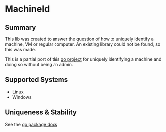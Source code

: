 # MachineId

## Summary

This lib was created to answer the question of how to uniquely identify a machine, VM or regular computer.
An existing library could not be found, so this was made.

This is a partial port of this [go project](https://github.com/denisbrodbeck/machineid) for uniquely identifying a machine and doing so without being an admin.

## Supported Systems

- Linux
- Windows

## Uniqueness & Stability

See the [go package docs](https://github.com/denisbrodbeck/machineid#unique-key-reliability)
